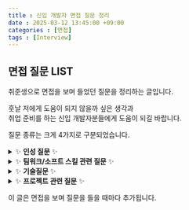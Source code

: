 ```yaml
---
title : 신입 개발자 면접 질문 정리
date : 2025-03-12 13:45:00 +09:00
categories : [면접]
tags : [Interview]
---
```


## 면접 질문 LIST

취준생으로 면접을 보며 들었던 질문을 정리하는 글입니다.<br>

훗날 저에게 도움이 되지 않을까 싶은 생각과<br>
취업 준비를 하는 신입 개발자분들에게 도움이 되길 바랍니다.

질문 종류는 크게 4가지로 구분되었습니다.

<!-- 인성 질문 -->
<details>
  <summary>✨ <strong>인성 질문</strong> ✨</summary>
  <div markdown="1">
    <ul>
      <li>자기소개</li>
      <li>지원동기</li>
      <li>지원한 회사 정보</li>
      <li>성격의 장·단점</li>
      <li>끈기에 대한 견해</li>
      <li>가족 구성원</li>
      <li>희망연봉에 대한 생각</li>
      <li>정보 처리 기사 자격증을 따지 않은 이유</li>
    </ul>
  </div>
</details>


<details>
  <summary>✨ <strong>팀워크/소프트 스킬 관련 질문</strong> ✨</summary>
<div markdown="1">
    <ul>
      <li>장기간 지방 출장에 대한 견해</li>
      <li>팀 프로젝트 중에 발생한 문제와 해결방법</li>
    </ul>
</div>
</details>

<details>
  <summary>✨ <strong>기술질문</strong> ✨</summary>
<div markdown="1">
    <ul>
      <li>IntelliJ를 주로 사용한 이유 </li>
      <li>프로젝트 개발 5단계에서 제일 중요하다 생각하는 단계와 이유</li>
      <li>큐와 스택의 차이</li>
      <li>트랜잭션이 무엇인지</li>
      <li>오버로딩과 오버라이딩 차이</li>
      <li>객체 지향 언어의 특징</li>
      <li>프레임워크와 라이브러리 차이</li>
      <li>REST API 정의</li>
      <li>DB 튜닝 경험</li>
    </ul>
</div>
</details>

<details>
  <summary>✨ <strong>프로젝트 관련 질문</strong> ✨</summary>
<div markdown="1">
    <ul>
      <li>프로젝트를 간단히 소개하고, 맡은 역할에 대해 설명</li>
      <li>프로젝트를 하면서 힘들었던 부분</li>
    </ul>
</div>
</details>

이 글은 면접을 보며 질문을 들을 때마다 추가됩니다. 
